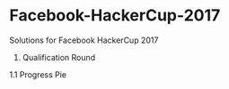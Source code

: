 # Facebook-HackerCup-2017
Solutions for Facebook HackerCup 2017

1. Qualification Round

  1.1 Progress Pie
